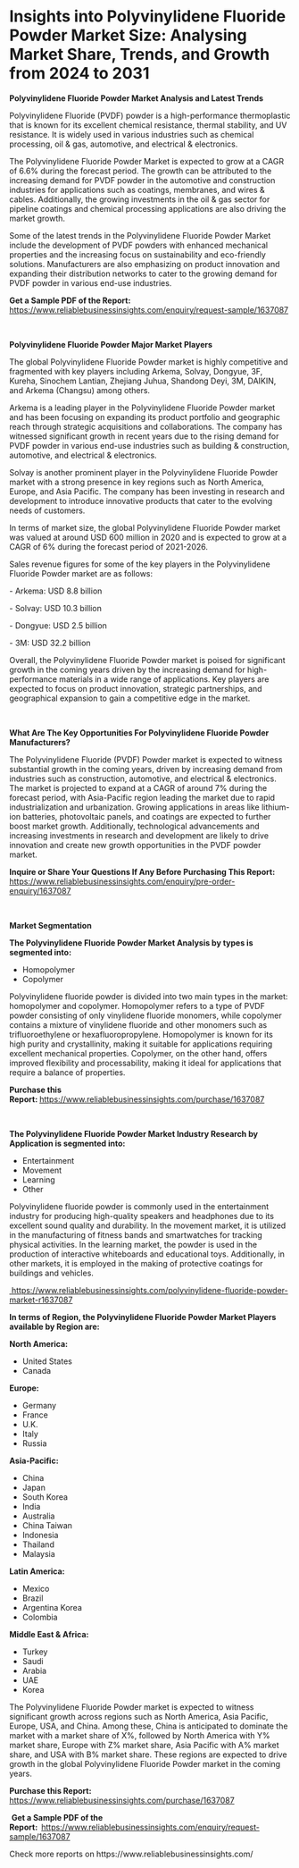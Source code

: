 <p><h1>Insights into Polyvinylidene Fluoride Powder Market Size: Analysing Market Share, Trends, and Growth from 2024 to 2031</h1></p><p><strong>Polyvinylidene Fluoride Powder Market Analysis and Latest Trends</strong></p>
<p><p>Polyvinylidene Fluoride (PVDF) powder is a high-performance thermoplastic that is known for its excellent chemical resistance, thermal stability, and UV resistance. It is widely used in various industries such as chemical processing, oil & gas, automotive, and electrical & electronics.</p><p>The Polyvinylidene Fluoride Powder Market is expected to grow at a CAGR of 6.6% during the forecast period. The growth can be attributed to the increasing demand for PVDF powder in the automotive and construction industries for applications such as coatings, membranes, and wires & cables. Additionally, the growing investments in the oil & gas sector for pipeline coatings and chemical processing applications are also driving the market growth.</p><p>Some of the latest trends in the Polyvinylidene Fluoride Powder Market include the development of PVDF powders with enhanced mechanical properties and the increasing focus on sustainability and eco-friendly solutions. Manufacturers are also emphasizing on product innovation and expanding their distribution networks to cater to the growing demand for PVDF powder in various end-use industries.</p></p>
<p><strong>Get a Sample PDF of the Report:&nbsp;</strong> <a href="https://www.reliablebusinessinsights.com/enquiry/request-sample/1637087">https://www.reliablebusinessinsights.com/enquiry/request-sample/1637087</a></p>
<p>&nbsp;</p>
<p><strong>Polyvinylidene Fluoride Powder Major Market Players</strong></p>
<p><p>The global Polyvinylidene Fluoride Powder market is highly competitive and fragmented with key players including Arkema, Solvay, Dongyue, 3F, Kureha, Sinochem Lantian, Zhejiang Juhua, Shandong Deyi, 3M, DAIKIN, and Arkema (Changsu) among others.</p><p>Arkema is a leading player in the Polyvinylidene Fluoride Powder market and has been focusing on expanding its product portfolio and geographic reach through strategic acquisitions and collaborations. The company has witnessed significant growth in recent years due to the rising demand for PVDF powder in various end-use industries such as building & construction, automotive, and electrical & electronics.</p><p>Solvay is another prominent player in the Polyvinylidene Fluoride Powder market with a strong presence in key regions such as North America, Europe, and Asia Pacific. The company has been investing in research and development to introduce innovative products that cater to the evolving needs of customers.</p><p>In terms of market size, the global Polyvinylidene Fluoride Powder market was valued at around USD 600 million in 2020 and is expected to grow at a CAGR of 6% during the forecast period of 2021-2026.</p><p>Sales revenue figures for some of the key players in the Polyvinylidene Fluoride Powder market are as follows:</p><p>- Arkema: USD 8.8 billion</p><p>- Solvay: USD 10.3 billion</p><p>- Dongyue: USD 2.5 billion</p><p>- 3M: USD 32.2 billion</p><p>Overall, the Polyvinylidene Fluoride Powder market is poised for significant growth in the coming years driven by the increasing demand for high-performance materials in a wide range of applications. Key players are expected to focus on product innovation, strategic partnerships, and geographical expansion to gain a competitive edge in the market.</p></p>
<p>&nbsp;</p>
<p><strong>What Are The Key Opportunities For Polyvinylidene Fluoride Powder Manufacturers?</strong></p>
<p><p>The Polyvinylidene Fluoride (PVDF) Powder market is expected to witness substantial growth in the coming years, driven by increasing demand from industries such as construction, automotive, and electrical & electronics. The market is projected to expand at a CAGR of around 7% during the forecast period, with Asia-Pacific region leading the market due to rapid industrialization and urbanization. Growing applications in areas like lithium-ion batteries, photovoltaic panels, and coatings are expected to further boost market growth. Additionally, technological advancements and increasing investments in research and development are likely to drive innovation and create new growth opportunities in the PVDF powder market.</p></p>
<p><strong>Inquire or Share Your Questions If Any Before Purchasing This Report:</strong> <a href="https://www.reliablebusinessinsights.com/enquiry/pre-order-enquiry/1637087">https://www.reliablebusinessinsights.com/enquiry/pre-order-enquiry/1637087</a></p>
<p>&nbsp;</p>
<p><strong>Market Segmentation</strong></p>
<p><strong>The Polyvinylidene Fluoride Powder Market Analysis by types is segmented into:</strong></p>
<p><ul><li>Homopolymer</li><li>Copolymer</li></ul></p>
<p><p>Polyvinylidene fluoride powder is divided into two main types in the market: homopolymer and copolymer. Homopolymer refers to a type of PVDF powder consisting of only vinylidene fluoride monomers, while copolymer contains a mixture of vinylidene fluoride and other monomers such as trifluoroethylene or hexafluoropropylene. Homopolymer is known for its high purity and crystallinity, making it suitable for applications requiring excellent mechanical properties. Copolymer, on the other hand, offers improved flexibility and processability, making it ideal for applications that require a balance of properties.</p></p>
<p><strong>Purchase this Report:&nbsp;</strong><a href="https://www.reliablebusinessinsights.com/purchase/1637087">https://www.reliablebusinessinsights.com/purchase/1637087</a></p>
<p>&nbsp;</p>
<p><strong>The Polyvinylidene Fluoride Powder Market Industry Research by Application is segmented into:</strong></p>
<p><ul><li>Entertainment</li><li>Movement</li><li>Learning</li><li>Other</li></ul></p>
<p><p>Polyvinylidene fluoride powder is commonly used in the entertainment industry for producing high-quality speakers and headphones due to its excellent sound quality and durability. In the movement market, it is utilized in the manufacturing of fitness bands and smartwatches for tracking physical activities. In the learning market, the powder is used in the production of interactive whiteboards and educational toys. Additionally, in other markets, it is employed in the making of protective coatings for buildings and vehicles.</p></p>
<p><a href="https://www.reliablebusinessinsights.com/polyvinylidene-fluoride-powder-market-r1637087">&nbsp;https://www.reliablebusinessinsights.com/polyvinylidene-fluoride-powder-market-r1637087</a></p>
<p><strong>In terms of Region, the Polyvinylidene Fluoride Powder Market Players available by Region are:</strong></p>
<p>
    <p> <strong> North America: </strong>
        <ul>
            <li>United States</li>
            <li>Canada</li>
        </ul>
        </p> 
    <p> <strong> Europe: </strong>
        <ul>
            <li>Germany</li>
            <li>France</li>
            <li>U.K.</li>
            <li>Italy</li>
            <li>Russia</li>
        </ul>
        </p> 
    <p> <strong> Asia-Pacific: </strong>
        <ul>
            <li>China</li>
            <li>Japan</li>
            <li>South Korea</li>
            <li>India</li>
            <li>Australia</li>
            <li>China Taiwan</li>
            <li>Indonesia</li>
            <li>Thailand</li>
            <li>Malaysia</li>
        </ul>
        </p> 
    <p> <strong> Latin America: </strong>
        <ul>
            <li>Mexico</li>
            <li>Brazil</li>
            <li>Argentina Korea</li>
            <li>Colombia</li>
        </ul>
        </p> 
    <p> <strong> Middle East & Africa: </strong>
        <ul>
            <li>Turkey</li>
            <li>Saudi</li>
            <li>Arabia</li>
            <li>UAE</li>
            <li>Korea</li>
        </ul>
    </p>
    </p>
<p><p>The Polyvinylidene Fluoride Powder market is expected to witness significant growth across regions such as North America, Asia Pacific, Europe, USA, and China. Among these, China is anticipated to dominate the market with a market share of X%, followed by North America with Y% market share, Europe with Z% market share, Asia Pacific with A% market share, and USA with B% market share. These regions are expected to drive growth in the global Polyvinylidene Fluoride Powder market in the coming years.</p></p>
<p><strong>Purchase this Report: </strong><a href="https://www.reliablebusinessinsights.com/purchase/1637087">https://www.reliablebusinessinsights.com/purchase/1637087</a></p>
<p>&nbsp;<strong>Get a Sample PDF of the Report:&nbsp;&nbsp;</strong><a href="https://www.reliablebusinessinsights.com/enquiry/request-sample/1637087">https://www.reliablebusinessinsights.com/enquiry/request-sample/1637087</a></p>
<p><strong></strong></p>
<p>Check more reports on https://www.reliablebusinessinsights.com/</p>